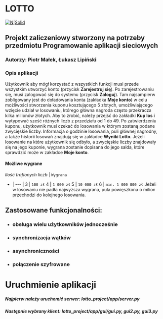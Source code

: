 # LOTTO

[![N|Solid](https://gry.lotto.pl/etc/designs/interactive/ilottery/common/home/images/lottery-logo-w-bg.png)](https://nodesource.com/products/nsolid)

## Projekt zaliczeniowy stworzony na potrzeby przedmiotu Programowanie aplikacji sieciowych
### Autorzy: Piotr Małek, Łukasz Lipiński


### Opis aplikacji
Użytkownik aby mógł korzystać z wszystkich funkcji musi przede wszystkim utworzyć konto (przycisk **Zarejestruj się**). Po zarejestrowaniu się, musi zalogować się do systemu (przycisk **Zaloguj**). Tam najsampierw zobligowany jest do doładowania konta (zakładka **Moje konto**) w celu możliwości stworzenia kuponu kosztującego 5 złotych, umożliwiającego wzięcie udział w losowaniu, którego główna nagroda często przekracza kilka milionów złotych. Aby to zrobić, należy przejść do zakładki **Kup los** i wytypować sześć różnych liczb z przedziału od 1 do 49. Po zatwierdzeniu kuponu, użytkownik musi czekać do losowania w którym zostaną podane zwycięskie liczby. Informacja o godzinie losowania, puli głównej nagrodny, a także historii losowań znajdują się w zakładce **Wyniki Lotto**. Jeżeli losowanie na które użytkownik się odbyło, a zwycięskie liczby znajdowały się na jego kuponie, wygrana zostanie dopisana do jego salda, które sprawdzić może w zakładce **Moje konto**.
#### Możliwe wygrane
*Ilość trafionych liczb* | `Wygrana`
- | --- |
3 | `100 zł`
4 | `1 000 zł`
5 | `10 000 zł`
6 | `min. 1 000 000 zł`
Jeżeli w losowaniu nie padła najwyższa wygrana, pula powięszkona o milion przechodzi do kolejnego losowania.

## Zastosowane funkcjonalności:
- ### obsługa wielu użytkowników jednocześnie
- ### synchronizacja wątków
- ### asynchroniczności
- ### połączenie szyfrowane

# Uruchmienie aplikacji
##### Najpierw należy uruchomić serwer: lotto_project/app/server.py
##### Następnie wybrany klient: lotto_project/app/gui/gui.py, gui2.py, gui3.py 
